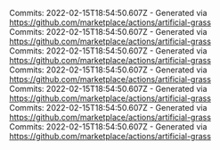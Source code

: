 Commits: 2022-02-15T18:54:50.607Z - Generated via https://github.com/marketplace/actions/artificial-grass
<br>
Commits: 2022-02-15T18:54:50.607Z - Generated via https://github.com/marketplace/actions/artificial-grass
<br>
Commits: 2022-02-15T18:54:50.607Z - Generated via https://github.com/marketplace/actions/artificial-grass
<br>
Commits: 2022-02-15T18:54:50.607Z - Generated via https://github.com/marketplace/actions/artificial-grass
<br>
Commits: 2022-02-15T18:54:50.607Z - Generated via https://github.com/marketplace/actions/artificial-grass
<br>
Commits: 2022-02-15T18:54:50.607Z - Generated via https://github.com/marketplace/actions/artificial-grass
<br>
Commits: 2022-02-15T18:54:50.607Z - Generated via https://github.com/marketplace/actions/artificial-grass
<br>
